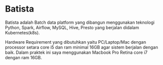 # Batista

Batista adalah Batch data platform yang dibangun menggunakan teknologi Python, Spark, Airflow, MySQL, Hive, Presto yang berjalan didalam Kubernetes(k8s).

Hardware Requirement yang dibutuhkan yaitu PC/Laptop/Mac dengan processor setara core i5 dan ram minimal 16GB agar sistem berjalan dengan baik. Dalam praktek ini saya menggunakan Macbook Pro Retina core i7 dengan ram 16GB.
